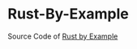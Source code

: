 # Rust-By-Example

Source Code of [Rust by Example](https://doc.rust-lang.org/stable/rust-by-example/)
